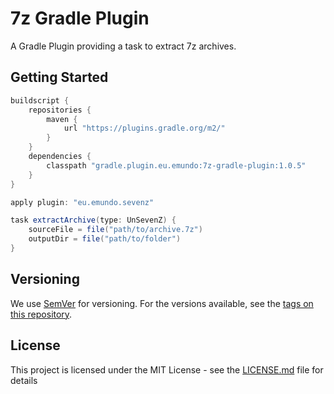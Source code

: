 # 7z Gradle Plugin

A Gradle Plugin providing a task to extract 7z archives.

## Getting Started

```groovy
buildscript {
    repositories {
        maven {
            url "https://plugins.gradle.org/m2/"
        }
    }
    dependencies {
        classpath "gradle.plugin.eu.emundo:7z-gradle-plugin:1.0.5"
    }
}

apply plugin: "eu.emundo.sevenz"

task extractArchive(type: UnSevenZ) {
    sourceFile = file("path/to/archive.7z")
    outputDir = file("path/to/folder")
}
```

## Versioning

We use [SemVer](http://semver.org/) for versioning. For the versions available, see the [tags on this repository](https://github.com/emundo/7z-gradle-plugin/releases).

## License

This project is licensed under the MIT License - see the [LICENSE.md](LICENSE.md) file for details
